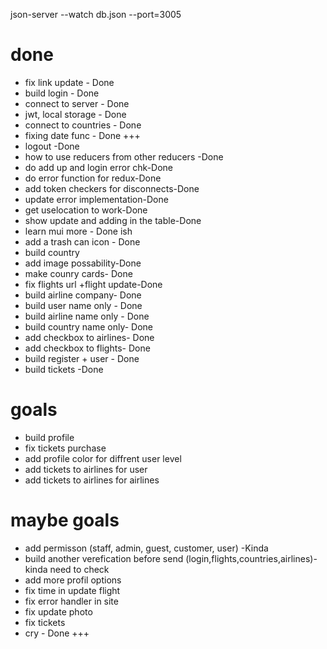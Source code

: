 json-server --watch db.json --port=3005


# done
- fix link update - Done
- build login - Done
- connect to server - Done
- jwt, local storage - Done
- connect to countries - Done
- fixing date func - Done +++
- logout -Done
- how to use reducers from other reducers -Done
- do add up and login error chk-Done
- do error function for redux-Done
- add token checkers for disconnects-Done
- update error implementation-Done
- get uselocation to work-Done
- show update and adding in the table-Done 
- learn mui more - Done ish
- add a trash can icon - Done
- build country
- add image possability-Done
- make counry cards- Done
- fix flights url +flight update-Done
- build airline company- Done
- build user name only - Done
- build airline name only - Done
- build country name only- Done
- add checkbox to airlines- Done
- add checkbox to flights- Done
- build register + user - Done
- build tickets -Done


#  goals
- build profile 
- fix tickets purchase
- add profile color for diffrent user level
- add tickets to airlines for user
- add tickets to airlines for airlines


# maybe  goals

- add permisson (staff, admin, guest, customer, user) -Kinda
- build another verefication before send (login,flights,countries,airlines)-kinda need to check 
- add more profil options
- fix time in update flight
- fix error handler in site
- fix update photo
- fix tickets
- cry - Done +++




